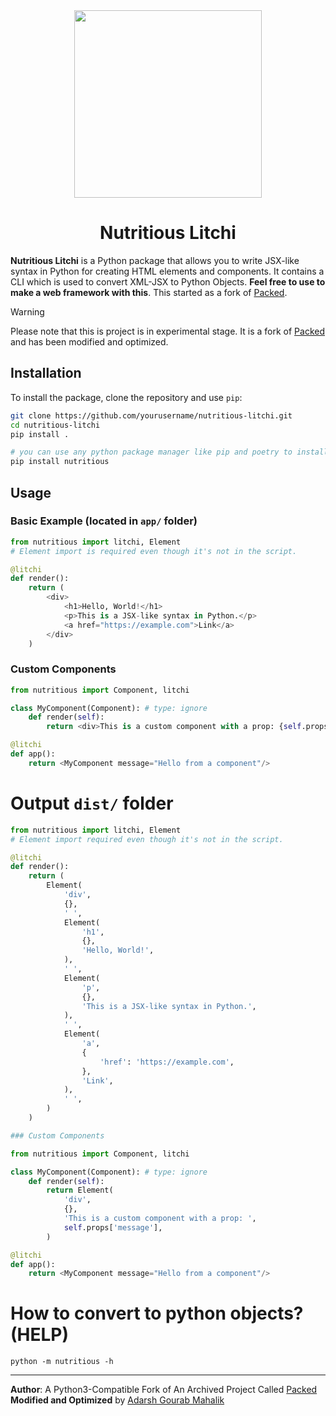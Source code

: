 <div align="center">
<img src="https://gist.githubusercontent.com/itsmeadarsh2008/2b89b1794fd67e844441273fa5dcf77b/raw/cb35ed3e3d4b3cdcf2604364152b59fb4bc0c17c/nutritious.svg" height="300">
</div>

<h1 align="center">Nutritious Litchi</h1>

**Nutritious Litchi** is a Python package that allows you to write JSX-like syntax in Python for creating HTML elements and components. It contains a CLI which is used to convert XML-JSX to Python Objects. **Feel free to use to make a web framework with this**. This started as a fork of [Packed](https://github.com/michaeljones/packed).

> [!WARNING]  
> Please note that this is project is in experimental stage. It is a fork of [Packed](https://github.com/michaeljones/packed) and has been modified and optimized.

## Installation

To install the package, clone the repository and use `pip`:

```bash
git clone https://github.com/yourusername/nutritious-litchi.git
cd nutritious-litchi
pip install .

# you can use any python package manager like pip and poetry to install nutritious instead
pip install nutritious
```

## Usage

### Basic Example (located in `app/` folder)

```python
from nutritious import litchi, Element
# Element import is required even though it's not in the script.

@litchi
def render():
    return (
        <div>
            <h1>Hello, World!</h1>
            <p>This is a JSX-like syntax in Python.</p>
            <a href="https://example.com">Link</a>
        </div>
    )
```

### Custom Components

```python
from nutritious import Component, litchi

class MyComponent(Component): # type: ignore
    def render(self):
        return <div>This is a custom component with a prop: {self.props['message']}</div>

@litchi
def app():
    return <MyComponent message="Hello from a component"/>
```

# Output `dist/` folder
```python
from nutritious import litchi, Element
# Element import required even though it's not in the script.

@litchi
def render():
    return (
        Element(
            'div',
            {},
            ' ',
            Element(
                'h1',
                {},
                'Hello, World!',
            ),
            ' ',
            Element(
                'p',
                {},
                'This is a JSX-like syntax in Python.',
            ),
            ' ',
            Element(
                'a',
                {
                    'href': 'https://example.com',
                },
                'Link',
            ),
            ' ',
        )
    )

### Custom Components

from nutritious import Component, litchi

class MyComponent(Component): # type: ignore
    def render(self):
        return Element(
            'div',
            {},
            'This is a custom component with a prop: ',
            self.props['message'],
        )

@litchi
def app():
    return <MyComponent message="Hello from a component"/>
```

# How to convert to python objects? (HELP)
```
python -m nutritious -h
```
---

**Author**: A Python3-Compatible Fork of An Archived Project Called [Packed](https://github.com/michaeljones/packed) <br>
**Modified and Optimized** by [Adarsh Gourab Mahalik](https://github.com/itsmeadarsh2008)